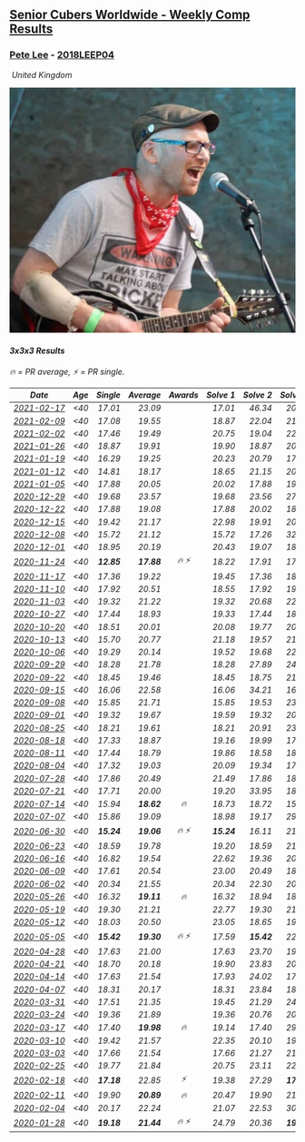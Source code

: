<style>table {white-space: nowrap;}</style>
<link rel="stylesheet" type="text/css" href="/scw-comp/css/flags.css" />

## [Senior Cubers Worldwide - Weekly Comp Results](/scw-comp/results/)
### [Pete Lee](README.md) - [2018LEEP04](https://www.worldcubeassociation.org/persons/2018LEEP04?event=333)

<i class="flag flag-GB" />&nbsp;United Kingdom

![Pete Lee](1574700550.jpg)

#### 3x3x3 Results

<span style="white-space: nowrap;">🔥 = PR average</span>, <span style="white-space: nowrap;">⚡ = PR single</span>.

| Date | Age | Single | Average | Awards | Solve 1 | Solve 2 | Solve 3 | Solve 4 | Solve 5 | Video |
| :--: | :--: | --: | --: | :--: | --: | --: | --: | --: | --: | :-- |
| [2021-02-17](../../results/2021-02-17/333.md) | <40 | 17.01 | 23.09 |  | 17.01 | 46.34 | 20.66 | 18.39 | 30.21 | [Desktop](https://www.facebook.com/events/2846210318979915/permalink/2847925438808403) / [Mobile](https://m.facebook.com/events/2846210318979915?view=permalink&id=2847925438808403) |
| [2021-02-09](../../results/2021-02-09/333.md) | <40 | 17.08 | 19.55 |  | 18.87 | 22.04 | 21.50 | 18.29 | 17.08 | [Desktop](https://www.facebook.com/events/749806039307047/permalink/753821628905488) / [Mobile](https://m.facebook.com/events/749806039307047?view=permalink&id=753821628905488) |
| [2021-02-02](../../results/2021-02-02/333.md) | <40 | 17.46 | 19.49 |  | 20.75 | 19.04 | 22.67 | 18.69 | 17.46 | [Desktop](https://www.facebook.com/events/176364004262939/permalink/179622893937050) / [Mobile](https://m.facebook.com/events/176364004262939?view=permalink&id=179622893937050) |
| [2021-01-26](../../results/2021-01-26/333.md) | <40 | 18.87 | 19.91 |  | 19.90 | 18.87 | 20.20 | 37.56 | 19.64 | [Desktop](https://www.facebook.com/events/415506712992555/permalink/419042229305670) / [Mobile](https://m.facebook.com/events/415506712992555?view=permalink&id=419042229305670) |
| [2021-01-19](../../results/2021-01-19/333.md) | <40 | 16.29 | 19.25 |  | 20.23 | 20.79 | 17.77 | 19.75 | 16.29 | [Desktop](https://www.facebook.com/events/259430338941057/permalink/262215545329203) / [Mobile](https://m.facebook.com/events/259430338941057?view=permalink&id=262215545329203) |
| [2021-01-12](../../results/2021-01-12/333.md) | <40 | 14.81 | 18.17 |  | 18.65 | 21.15 | 20.53 | 15.34 | 14.81 | [Desktop](https://www.facebook.com/events/154842819532367/permalink/157136559302993) / [Mobile](https://m.facebook.com/events/154842819532367?view=permalink&id=157136559302993) |
| [2021-01-05](../../results/2021-01-05/333.md) | <40 | 17.88 | 20.05 |  | 20.02 | 17.88 | 19.52 | 20.60 | 42.41 | [Desktop](https://www.facebook.com/events/237822631087555/permalink/241988477337637) / [Mobile](https://m.facebook.com/events/237822631087555?view=permalink&id=241988477337637) |
| [2020-12-29](../../results/2020-12-29/333.md) | <40 | 19.68 | 23.57 |  | 19.68 | 23.56 | 27.32 | 22.98 | 24.16 | [Desktop](https://www.facebook.com/events/807437066779451/permalink/810026143187210) / [Mobile](https://m.facebook.com/events/807437066779451?view=permalink&id=810026143187210) |
| [2020-12-22](../../results/2020-12-22/333.md) | <40 | 17.88 | 19.08 |  | 17.88 | 20.02 | 18.08 | 19.91 | 19.26 | [Desktop](https://www.facebook.com/events/758481858355136/permalink/761732801363375) / [Mobile](https://m.facebook.com/events/758481858355136?view=permalink&id=761732801363375) |
| [2020-12-15](../../results/2020-12-15/333.md) | <40 | 19.42 | 21.17 |  | 22.98 | 19.91 | 20.63 | 19.42 | 26.12 | [Desktop](https://www.facebook.com/events/804969103386330/permalink/808426289707278) / [Mobile](https://m.facebook.com/events/804969103386330?view=permalink&id=808426289707278) |
| [2020-12-08](../../results/2020-12-08/333.md) | <40 | 15.72 | 21.12 |  | 15.72 | 17.26 | 32.33 | 27.07 | 19.02 | [Desktop](https://www.facebook.com/events/1026387727837469/permalink/1029478957528346) / [Mobile](https://m.facebook.com/events/1026387727837469?view=permalink&id=1029478957528346) |
| [2020-12-01](../../results/2020-12-01/333.md) | <40 | 18.95 | 20.19 |  | 20.43 | 19.07 | 18.95 | 21.08 | 21.37 | [Desktop](https://www.facebook.com/events/456949201957439/permalink/461381914847501) / [Mobile](https://m.facebook.com/events/456949201957439?view=permalink&id=461381914847501) |
| [2020-11-24](../../results/2020-11-24/333.md) | <40 | **12.85** | **17.88** | 🔥 ⚡ | 18.22 | 17.91 | 17.51 | **12.85** | 19.34 | [Desktop](https://www.facebook.com/events/418254925863499/permalink/422802042075454) / [Mobile](https://m.facebook.com/events/418254925863499?view=permalink&id=422802042075454) |
| [2020-11-17](../../results/2020-11-17/333.md) | <40 | 17.36 | 19.22 |  | 19.45 | 17.36 | 18.21 | 24.85 | 20.00 | [Desktop](https://www.facebook.com/events/770207250227350/permalink/774154596499282) / [Mobile](https://m.facebook.com/events/770207250227350?view=permalink&id=774154596499282) |
| [2020-11-10](../../results/2020-11-10/333.md) | <40 | 17.92 | 20.51 |  | 18.55 | 17.92 | 19.44 | 24.43 | 23.53 | [Desktop](https://www.facebook.com/events/355672432175632/permalink/359974061745469) / [Mobile](https://m.facebook.com/events/355672432175632?view=permalink&id=359974061745469) |
| [2020-11-03](../../results/2020-11-03/333.md) | <40 | 19.32 | 21.22 |  | 19.32 | 20.68 | 22.16 | 20.82 | 29.64 | [Desktop](https://www.facebook.com/events/1239637256416110/permalink/1245925342453968) / [Mobile](https://m.facebook.com/events/1239637256416110?view=permalink&id=1245925342453968) |
| [2020-10-27](../../results/2020-10-27/333.md) | <40 | 17.44 | 18.93 |  | 19.33 | 17.44 | 18.15 | 37.62 | 19.32 | [Desktop](https://www.facebook.com/events/814285582657691/permalink/818314495588133) / [Mobile](https://m.facebook.com/events/814285582657691?view=permalink&id=818314495588133) |
| [2020-10-20](../../results/2020-10-20/333.md) | <40 | 18.51 | 20.01 |  | 20.08 | 19.77 | 20.17 | 21.36 | 18.51 | [Desktop](https://www.facebook.com/events/1017705805364611/permalink/1022050951596763) / [Mobile](https://m.facebook.com/events/1017705805364611?view=permalink&id=1022050951596763) |
| [2020-10-13](../../results/2020-10-13/333.md) | <40 | 15.70 | 20.77 |  | 21.18 | 19.57 | 21.56 | 15.70 | 22.09 | [Desktop](https://www.facebook.com/events/2855876438029747/permalink/2861716984112359) / [Mobile](https://m.facebook.com/events/2855876438029747?view=permalink&id=2861716984112359) |
| [2020-10-06](../../results/2020-10-06/333.md) | <40 | 19.29 | 20.14 |  | 19.52 | 19.68 | 22.80 | 21.22 | 19.29 | [Desktop](https://www.facebook.com/events/2645965315652815/permalink/2650854371830576) / [Mobile](https://m.facebook.com/events/2645965315652815?view=permalink&id=2650854371830576) |
| [2020-09-29](../../results/2020-09-29/333.md) | <40 | 18.28 | 21.78 |  | 18.28 | 27.89 | 24.84 | 19.84 | 20.65 | [Desktop](https://www.facebook.com/events/1202263490156156/permalink/1206860949696410) / [Mobile](https://m.facebook.com/events/1202263490156156?view=permalink&id=1206860949696410) |
| [2020-09-22](../../results/2020-09-22/333.md) | <40 | 18.45 | 19.46 |  | 18.45 | 18.75 | 21.03 | 23.75 | 18.61 | [Desktop](https://www.facebook.com/events/349197636276246/permalink/351936776002332) / [Mobile](https://m.facebook.com/events/349197636276246?view=permalink&id=351936776002332) |
| [2020-09-15](../../results/2020-09-15/333.md) | <40 | 16.06 | 22.58 |  | 16.06 | 34.21 | 16.59 | 59.55 | 16.93 | [Desktop](https://www.facebook.com/events/3404368289613252/permalink/3419394568110624) / [Mobile](https://m.facebook.com/events/3404368289613252?view=permalink&id=3419394568110624) |
| [2020-09-08](../../results/2020-09-08/333.md) | <40 | 15.85 | 21.71 |  | 15.85 | 19.53 | 23.50 | 23.23 | 22.36 | [Desktop](https://www.facebook.com/events/660661614881054/permalink/664510594496156) / [Mobile](https://m.facebook.com/events/660661614881054?view=permalink&id=664510594496156) |
| [2020-09-01](../../results/2020-09-01/333.md) | <40 | 19.32 | 19.67 |  | 19.59 | 19.32 | 20.48 | 19.70 | 19.72 | [Desktop](https://www.facebook.com/events/652945192290048/permalink/657133635204537) / [Mobile](https://m.facebook.com/events/652945192290048?view=permalink&id=657133635204537) |
| [2020-08-25](../../results/2020-08-25/333.md) | <40 | 18.21 | 19.61 |  | 18.21 | 20.91 | 23.84 | 18.33 | 19.60 | [Desktop](https://www.facebook.com/events/2812216602434889/permalink/2816667538656462) / [Mobile](https://m.facebook.com/events/2812216602434889?view=permalink&id=2816667538656462) |
| [2020-08-18](../../results/2020-08-18/333.md) | <40 | 17.33 | 18.87 |  | 19.16 | 19.99 | 17.46 | 17.33 | 36.86 | [Desktop](https://www.facebook.com/events/357518755418063/permalink/361803108322961) / [Mobile](https://m.facebook.com/events/357518755418063?view=permalink&id=361803108322961) |
| [2020-08-11](../../results/2020-08-11/333.md) | <40 | 17.44 | 18.79 |  | 19.86 | 18.58 | 18.82 | 18.97 | 17.44 | [Desktop](https://www.facebook.com/events/338631130511019/permalink/343277740046358) / [Mobile](https://m.facebook.com/events/338631130511019?view=permalink&id=343277740046358) |
| [2020-08-04](../../results/2020-08-04/333.md) | <40 | 17.32 | 19.03 |  | 20.09 | 19.34 | 17.32 | 17.65 | 24.59 | [Desktop](https://www.facebook.com/events/748440219235440/permalink/751536765592452) / [Mobile](https://m.facebook.com/events/748440219235440?view=permalink&id=751536765592452) |
| [2020-07-28](../../results/2020-07-28/333.md) | <40 | 17.86 | 20.49 |  | 21.49 | 17.86 | 18.53 | 30.25 | 21.46 | [Desktop](https://www.facebook.com/events/708566320000803/permalink/712625646261537) / [Mobile](https://m.facebook.com/events/708566320000803?view=permalink&id=712625646261537) |
| [2020-07-21](../../results/2020-07-21/333.md) | <40 | 17.71 | 20.00 |  | 19.20 | 33.95 | 18.90 | 21.90 | 17.71 | [Desktop](https://www.facebook.com/events/1842039515939197/permalink/1846897262120089) / [Mobile](https://m.facebook.com/events/1842039515939197?view=permalink&id=1846897262120089) |
| [2020-07-14](../../results/2020-07-14/333.md) | <40 | 15.94 | **18.62** | 🔥 | 18.73 | 18.72 | 15.94 | 18.40 | 19.17 | [Desktop](https://www.facebook.com/events/1157754364595802/permalink/1159487577755814) / [Mobile](https://m.facebook.com/events/1157754364595802?view=permalink&id=1159487577755814) |
| [2020-07-07](../../results/2020-07-07/333.md) | <40 | 15.86 | 19.09 |  | 18.98 | 19.17 | 29.44 | 15.86 | 19.11 | [Desktop](https://www.facebook.com/events/271667090769235/permalink/274390997163511) / [Mobile](https://m.facebook.com/events/271667090769235?view=permalink&id=274390997163511) |
| [2020-06-30](../../results/2020-06-30/333.md) | <40 | **15.24** | **19.06** | 🔥 ⚡ | **15.24** | 16.11 | 21.36 | 21.85 | 19.72 | [Desktop](https://www.facebook.com/events/679860472562391/permalink/682501332298305) / [Mobile](https://m.facebook.com/events/679860472562391?view=permalink&id=682501332298305) |
| [2020-06-23](../../results/2020-06-23/333.md) | <40 | 18.59 | 19.78 |  | 19.20 | 18.59 | 21.43 | 19.55 | 20.58 | [Desktop](https://www.facebook.com/events/722150235200875/permalink/725678068181425) / [Mobile](https://m.facebook.com/events/722150235200875?view=permalink&id=725678068181425) |
| [2020-06-16](../../results/2020-06-16/333.md) | <40 | 16.82 | 19.54 |  | 22.62 | 19.36 | 20.77 | 18.49 | 16.82 | [Desktop](https://www.facebook.com/events/604103587178706/permalink/607170430205355) / [Mobile](https://m.facebook.com/events/604103587178706?view=permalink&id=607170430205355) |
| [2020-06-09](../../results/2020-06-09/333.md) | <40 | 17.61 | 20.54 |  | 23.00 | 20.49 | 18.14 | 17.61 | 23.31 | [Desktop](https://www.facebook.com/events/903549840109576/permalink/906704453127448) / [Mobile](https://m.facebook.com/events/903549840109576?view=permalink&id=906704453127448) |
| [2020-06-02](../../results/2020-06-02/333.md) | <40 | 20.34 | 21.55 |  | 20.34 | 22.30 | 20.93 | 21.41 | 29.12 | [Desktop](https://www.facebook.com/events/3373950429496747/permalink/3379306865627770) / [Mobile](https://m.facebook.com/events/3373950429496747?view=permalink&id=3379306865627770) |
| [2020-05-26](../../results/2020-05-26/333.md) | <40 | 16.32 | **19.11** | 🔥 | 16.32 | 18.94 | 18.58 | 26.85 | 19.82 | [Desktop](https://www.facebook.com/events/688407551989463/permalink/691224458374439) / [Mobile](https://m.facebook.com/events/688407551989463?view=permalink&id=691224458374439) |
| [2020-05-19](../../results/2020-05-19/333.md) | <40 | 19.30 | 21.21 |  | 22.77 | 19.30 | 21.08 | 19.77 | 23.89 | [Desktop](https://www.facebook.com/events/1880761498725633/permalink/1886832154785234) / [Mobile](https://m.facebook.com/events/1880761498725633?view=permalink&id=1886832154785234) |
| [2020-05-12](../../results/2020-05-12/333.md) | <40 | 18.03 | 20.50 |  | 23.05 | 18.65 | 19.80 | 18.03 | 29.92 | [Desktop](https://www.facebook.com/events/546188069600739/permalink/550265109193035) / [Mobile](https://m.facebook.com/events/546188069600739?view=permalink&id=550265109193035) |
| [2020-05-05](../../results/2020-05-05/333.md) | <40 | **15.42** | **19.30** | 🔥 ⚡ | 17.59 | **15.42** | 22.71 | 21.28 | 19.03 | [Desktop](https://www.facebook.com/events/3313106775587396/permalink/3316053878626019) / [Mobile](https://m.facebook.com/events/3313106775587396?view=permalink&id=3316053878626019) |
| [2020-04-28](../../results/2020-04-28/333.md) | <40 | 17.63 | 21.00 |  | 17.63 | 23.70 | 19.72 | 23.97 | 19.59 | [Desktop](https://www.facebook.com/events/535188653858103/permalink/537623786947923) / [Mobile](https://m.facebook.com/events/535188653858103?view=permalink&id=537623786947923) |
| [2020-04-21](../../results/2020-04-21/333.md) | <40 | 18.70 | 20.18 |  | 19.90 | 23.83 | 20.95 | 19.70 | 18.70 | [Desktop](https://www.facebook.com/events/880278499062375/permalink/884138125343079) / [Mobile](https://m.facebook.com/events/880278499062375?view=permalink&id=884138125343079) |
| [2020-04-14](../../results/2020-04-14/333.md) | <40 | 17.63 | 21.54 |  | 17.93 | 24.02 | 17.63 | 24.59 | 22.66 | [Desktop](https://www.facebook.com/events/982619255468618/permalink/985951818468695) / [Mobile](https://m.facebook.com/events/982619255468618?view=permalink&id=985951818468695) |
| [2020-04-07](../../results/2020-04-07/333.md) | <40 | 18.31 | 20.17 |  | 18.31 | 23.84 | 18.31 | 19.19 | 23.02 | [Desktop](https://www.facebook.com/events/510082903229069/permalink/512223736348319) / [Mobile](https://m.facebook.com/events/510082903229069?view=permalink&id=512223736348319) |
| [2020-03-31](../../results/2020-03-31/333.md) | <40 | 17.51 | 21.35 |  | 19.45 | 21.29 | 24.30 | 23.31 | 17.51 | [Desktop](https://www.facebook.com/events/207898257161923/permalink/210535893564826) / [Mobile](https://m.facebook.com/events/207898257161923?view=permalink&id=210535893564826) |
| [2020-03-24](../../results/2020-03-24/333.md) | <40 | 19.36 | 21.89 |  | 19.36 | 20.76 | 20.57 | 24.77 | 24.35 | [Desktop](https://www.facebook.com/events/524456301543611/permalink/527924257863482) / [Mobile](https://m.facebook.com/events/524456301543611?view=permalink&id=527924257863482) |
| [2020-03-17](../../results/2020-03-17/333.md) | <40 | 17.40 | **19.98** | 🔥 | 19.14 | 17.40 | 29.48 | 22.15 | 18.66 | [Desktop](https://www.facebook.com/events/280686576235146/permalink/283408659296271) / [Mobile](https://m.facebook.com/events/280686576235146?view=permalink&id=283408659296271) |
| [2020-03-10](../../results/2020-03-10/333.md) | <40 | 19.42 | 21.57 |  | 22.35 | 20.10 | 19.42 | 22.26 | 24.79 | [Desktop](https://www.facebook.com/events/164742401163863/permalink/167469494224487) / [Mobile](https://m.facebook.com/events/164742401163863?view=permalink&id=167469494224487) |
| [2020-03-03](../../results/2020-03-03/333.md) | <40 | 17.66 | 21.54 |  | 17.66 | 21.27 | 21.34 | 22.00 | 23.21 | [Desktop](https://www.facebook.com/events/241721610185997/permalink/245031166521708) / [Mobile](https://m.facebook.com/events/241721610185997?view=permalink&id=245031166521708) |
| [2020-02-25](../../results/2020-02-25/333.md) | <40 | 19.77 | 21.84 |  | 20.75 | 23.11 | 22.69 | 22.08 | 19.77 | [Desktop](https://www.facebook.com/events/196320811461109/permalink/198916887868168) / [Mobile](https://m.facebook.com/events/196320811461109?view=permalink&id=198916887868168) |
| [2020-02-18](../../results/2020-02-18/333.md) | <40 | **17.18** | 22.85 | ⚡ | 19.38 | 27.29 | **17.18** | 21.89 | 46.02 | [Desktop](https://www.facebook.com/events/2558750947697073/permalink/2562474693991365) / [Mobile](https://m.facebook.com/events/2558750947697073?view=permalink&id=2562474693991365) |
| [2020-02-11](../../results/2020-02-11/333.md) | <40 | 19.90 | **20.89** | 🔥 | 20.47 | 19.90 | 21.60 | 20.60 | 24.10 | [Desktop](https://www.facebook.com/events/616423959107229/permalink/619925258757099) / [Mobile](https://m.facebook.com/events/616423959107229?view=permalink&id=619925258757099) |
| [2020-02-04](../../results/2020-02-04/333.md) | <40 | 20.17 | 22.24 |  | 21.07 | 22.53 | 30.48 | 23.13 | 20.17 | [Desktop](https://www.facebook.com/pete.lee.9003/videos/2505499226227218) / [Mobile](https://m.facebook.com/pete.lee.9003/videos/2505499226227218) |
| [2020-01-28](../../results/2020-01-28/333.md) | <40 | **19.18** | **21.44** | 🔥 ⚡ | 24.79 | 20.36 | **19.18** | - | - | [Desktop](https://www.facebook.com/pete.lee.9003/videos/2491606100949864) / [Mobile](https://m.facebook.com/pete.lee.9003/videos/2491606100949864) |


<!-- Global site tag (gtag.js) - Google Analytics -->
<script async src="https://www.googletagmanager.com/gtag/js?id=UA-86348435-3"></script>
<script>window.dataLayer = window.dataLayer || []; function gtag() {dataLayer.push(arguments);} gtag('js', new Date()); gtag('config', 'UA-86348435-3');</script>
